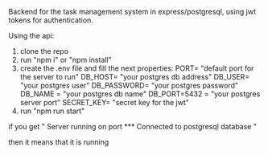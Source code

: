 Backend for the task management system in express/postgresql, using jwt tokens for authentication.

Using the api:
1. clone the repo
2. run "npm i" or "npm install"
3. create the .env file and fill the next properties:
PORT= "default port for the server to run"
DB_HOST= "your postgres db address"
DB_USER= "your postgres user"
DB_PASSWORD= "your postgres password"
DB_NAME = "your postgres db name"
DB_PORT=5432 = "your postgres server port"
SECRET_KEY= "secret key for the jwt"
4. run "npm run start"

if you get "
Server running on port ***
Connected to postgresql database
"

then it means that it is running 